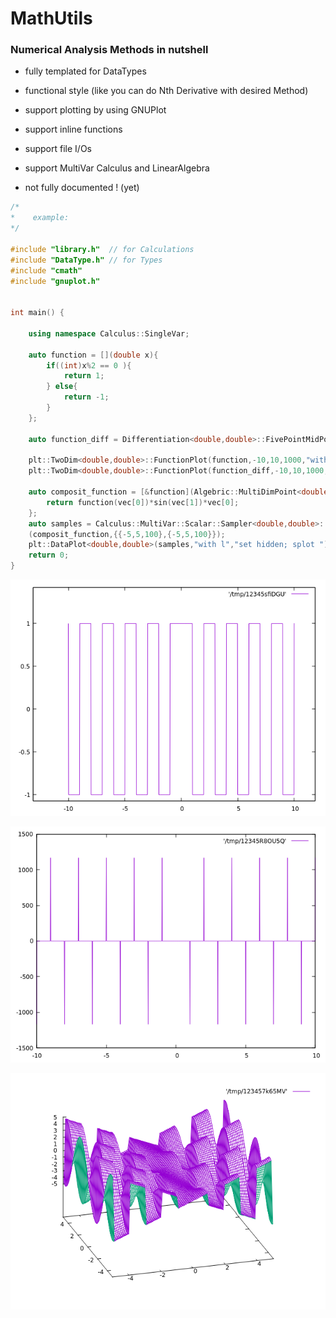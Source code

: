  # MathUtils  
  

### Numerical Analysis Methods in nutshell  
  


* fully templated for DataTypes

* functional style (like you can do Nth Derivative with desired Method)

* support plotting by using GNUPlot

* support inline functions

* support file I/Os

* support MultiVar Calculus and LinearAlgebra

* not fully documented ! (yet)  




```cpp
/*
*    example:
*/

#include "library.h"  // for Calculations
#include "DataType.h" // for Types
#include "cmath"
#include "gnuplot.h"


int main() {

    using namespace Calculus::SingleVar;

    auto function = [](double x){
        if((int)x%2 == 0 ){
            return 1;
        } else{
            return -1;
        }
    };

    auto function_diff = Differentiation<double,double>::FivePointMidPoint1D(function,0.001);

    plt::TwoDim<double,double>::FunctionPlot(function,-10,10,1000,"with l");
    plt::TwoDim<double,double>::FunctionPlot(function_diff,-10,10,1000,"with l");

    auto composit_function = [&function](Algebric::MultiDimPoint<double> vec){
        return function(vec[0])*sin(vec[1])*vec[0];
    };
    auto samples = Calculus::MultiVar::Scalar::Sampler<double,double>::FunctionSampler
    (composit_function,{{-5,5,100},{-5,5,100}});
    plt::DataPlot<double,double>(samples,"with l","set hidden; splot ");
    return 0;
}

```
![Alt text](https://github.com/nort3x/MathUtils/blob/master/box_func.png)


![Alt text](https://github.com/nort3x/MathUtils/blob/master/box_func_diff.png)


![Alt text](https://github.com/nort3x/MathUtils/blob/master/comp_func.png)
